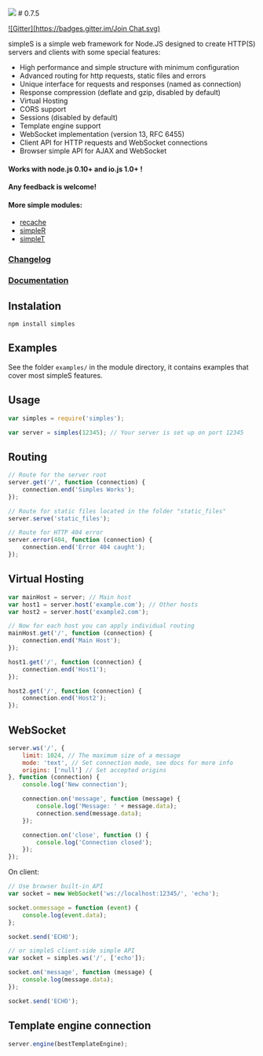 <img src="https://raw.github.com/micnic/simpleS/master/logo.png"/>
# 0.7.5

[![Gitter](https://badges.gitter.im/Join Chat.svg)](https://gitter.im/micnic/simpleS)

simpleS is a simple web framework for Node.JS designed to create HTTP(S) servers and clients with some special features:

- High performance and simple structure with minimum configuration
- Advanced routing for http requests, static files and errors
- Unique interface for requests and responses (named as connection)
- Response compression (deflate and gzip, disabled by default)
- Virtual Hosting
- CORS support
- Sessions (disabled by default)
- Template engine support
- WebSocket implementation (version 13, RFC 6455)
- Client API for HTTP requests and WebSocket connections
- Browser simple API for AJAX and WebSocket

#### Works with node.js 0.10+ and io.js 1.0+ !
#### Any feedback is welcome!

#### More simple modules:
- [recache](http://micnic.github.com/recache/)
- [simpleR](http://micnic.github.com/simpleR/)
- [simpleT](http://micnic.github.com/simpleT/)

### [Changelog](https://github.com/micnic/simpleS/wiki/Changelog)
### [Documentation](https://github.com/micnic/simpleS/wiki/Documentation)

## Instalation

    npm install simples

## Examples

See the folder `examples/` in the module directory, it contains examples that cover most simpleS features.

## Usage

```js
var simples = require('simples');

var server = simples(12345); // Your server is set up on port 12345
```

## Routing

```js
// Route for the server root
server.get('/', function (connection) {
    connection.end('Simples Works');
});

// Route for static files located in the folder "static_files"
server.serve('static_files');

// Route for HTTP 404 error
server.error(404, function (connection) {
    connection.end('Error 404 caught');
});
```

## Virtual Hosting

```js
var mainHost = server; // Main host
var host1 = server.host('example.com'); // Other hosts
var host2 = server.host('example2.com');

// Now for each host you can apply individual routing
mainHost.get('/', function (connection) {
    connection.end('Main Host');
});

host1.get('/', function (connection) {
    connection.end('Host1');
});

host2.get('/', function (connection) {
    connection.end('Host2');
});
```

## WebSocket

```js
server.ws('/', {
    limit: 1024, // The maximum size of a message
    mode: 'text', // Set connection mode, see docs for more info
    origins: ['null'] // Set accepted origins
}, function (connection) {
    console.log('New connection');

    connection.on('message', function (message) {
        console.log('Message: ' + message.data);
        connection.send(message.data);
    });

    connection.on('close', function () {
        console.log('Connection closed');
    });
});
```

On client:

```js
// Use browser built-in API
var socket = new WebSocket('ws://localhost:12345/', 'echo');

socket.onmessage = function (event) {
    console.log(event.data);
};

socket.send('ECHO');

// or simpleS client-side simple API
var socket = simples.ws('/', ['echo']);

socket.on('message', function (message) {
    console.log(message.data);
});

socket.send('ECHO');
```

## Template engine connection

```js
server.engine(bestTemplateEngine);
```